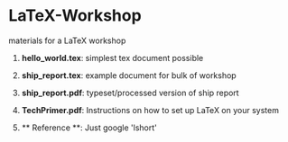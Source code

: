 # LaTeX-Workshop
materials for a LaTeX workshop

1. **hello_world.tex**: simplest tex document possible

2. **ship_report.tex**: example document for bulk of workshop

3. **ship_report.pdf**: typeset/processed version of ship report

4. **TechPrimer.pdf**: Instructions on how to set up LaTeX on your system

5. ** Reference **: Just google 'lshort'


